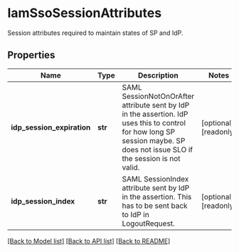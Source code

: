 # IamSsoSessionAttributes

Session attributes required to maintain states of SP and IdP. 
## Properties
Name | Type | Description | Notes
------------ | ------------- | ------------- | -------------
**idp_session_expiration** | **str** | SAML SessionNotOnOrAfter attribute sent by IdP in the assertion. IdP uses this to control for how long SP session maybe. SP does not issue SLO if the session is not valid.   | [optional] [readonly] 
**idp_session_index** | **str** | SAML SessionIndex attribute sent by IdP in the assertion. This has to be sent back to IdP in LogoutRequest.    | [optional] [readonly] 

[[Back to Model list]](../README.md#documentation-for-models) [[Back to API list]](../README.md#documentation-for-api-endpoints) [[Back to README]](../README.md)


